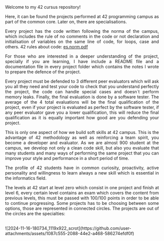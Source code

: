 <div align="justify">
  
Welcome to my 42 cursus repository! 
<br>
  
Here, it can be found the projects performed at 42 programming campus as part of the common core. Later on, there are specialisations.
<br>

Every project has the code written following the norma of the campus, which includes the rule of no comments in the code or not declaration and initialisation of variables on the same line of code, for loops, case and others. 42 rules about code:
[es.norm.pdf](https://github.com/Sheifc/42cursus/files/15135375/es.norm.pdf)

For those who are interested in a deeper understanding of the project, specially if you are learning, I have include a README file and a documentation file in every project folder which contains the notes I wrote to prepare the defence of the project. 

Every project must be defended to 3 different peer evaluators which will ask you all they need and test your code to check that you understand perfectly the project, the code can handle special cases and doesn´t perform memory leaks. Finally, the final evaluation is done by a software tester. The average of the 4 total evaluations will be the final qualification of the project, even if your project is evaluated as perfect by the software tester, if any peer evaluator gave you a lower qualification, this will reduce the final qualification as it is equally important how good are you defending your project. 

This is only one aspect of how we build soft skills at 42 campus. This is the advantage of 42 methodology as well as reinforcing a team spirit, you become a developer and evaluator. As we are almost 900 student at the campus, we develop not only a clean code skill, but also you evaluate that many students and many ways of performing the same project that you can improve your style and performance in a short period of time.

The profile of 42 students have in common curiosity, proactivity, active personality and willingness to learn always a new skill which is essential in the informatics field. 

The levels at 42 start at level zero which consist in one project and finish at level 6, every certain level contains an exam which covers the content from previous levels, this must be passed with 100/100 points in order to be able to continue progressing. Some projects has to be choosing between some options, those are represented in connected circles. The projects are out of the circles are the specialties:
</div>

<br>
![2024-11-16-180734_1119x922_scrot](https://github.com/user-attachments/assets/1087c555-2088-44e2-a468-586274efdf0f)


